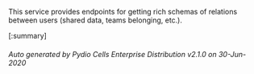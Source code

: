 






This service provides endpoints for getting rich schemas of relations between users (shared data, teams belonging, etc.).

[:summary]

###### Auto generated by Pydio Cells Enterprise Distribution v2.1.0 on 30-Jun-2020
